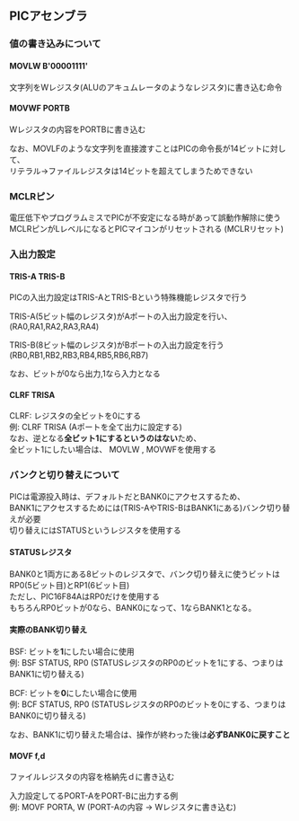 ## PICアセンブラ

### 値の書き込みについて

#### MOVLW B'00001111'  
文字列をWレジスタ(ALUのアキュムレータのようなレジスタ)に書き込む命令  
  
#### MOVWF PORTB
Wレジスタの内容をPORTBに書き込む  

なお、MOVLFのような文字列を直接渡すことはPICの命令長が14ビットに対して、  
リテラル→ファイルレジスタは14ビットを超えてしまうためできない  
  
### MCLRピン

電圧低下やプログラムミスでPICが不安定になる時があって誤動作解除に使う
MCLRピンがLレベルになるとPICマイコンがリセットされる
(MCLRリセット)

### 入出力設定

#### TRIS-A TRIS-B  
  
PICの入出力設定はTRIS-AとTRIS-Bという特殊機能レジスタで行う  
  
TRIS-A(5ビット幅のレジスタ)がAポートの入出力設定を行い、  
(RA0,RA1,RA2,RA3,RA4)  
  
TRIS-B(8ビット幅のレジスタ)がBポートの入出力設定を行う  
(RB0,RB1,RB2,RB3,RB4,RB5,RB6,RB7)  
  
なお、ビットが0なら出力,1なら入力となる  

#### CLRF TRISA

CLRF: レジスタの全ビットを0にする  
例: CLRF TRISA  (Aポートを全て出力に設定する)  
なお、逆となる**全ビット1にするというのはない**ため、  
全ビット1にしたい場合は、 MOVLW , MOVWFを使用する  

### バンクと切り替えについて
PICは電源投入時は、デフォルトだとBANK0にアクセスするため、  
BANK1にアクセスするためには(TRIS-AやTRIS-BはBANK1にある)バンク切り替えが必要  
切り替えにはSTATUSというレジスタを使用する  
  
#### STATUSレジスタ  

BANK0と1両方にある8ビットのレジスタで、バンク切り替えに使うビットはRP0(5ビット目)とRP1(6ビット目)  
ただし、PIC16F84AはRP0だけを使用する  
もちろんRP0ビットが0なら、BANK0になって、1ならBANK1となる。  

#### 実際のBANK切り替え  
  
BSF: ビットを**1**にしたい場合に使用  
例: BSF STATUS, RP0 (STATUSレジスタのRP0のビットを1にする、つまりはBANK1に切り替える)  
  
BCF: ビットを**0**にしたい場合に使用  
例: BCF STATUS, RP0 (STATUSレジスタのRP0のビットを0にする、つまりはBANK0に切り替える)  

なお、BANK1に切り替えた場合は、操作が終わった後は**必ずBANK0に戻すこと**  

#### MOVF f,d
ファイルレジスタの内容を格納先ｄに書き込む  
  
入力設定してるPORT-AをPORT-Bに出力する例  
例: MOVF PORTA, W (PORT-Aの内容 → Wレジスタに書き込む)  


